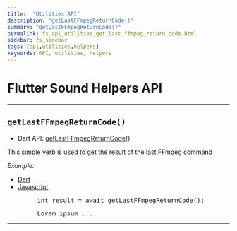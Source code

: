 ```yaml
---
title:  "Utilities API"
description: "getLastFFmpegReturnCode()"
summary: "getLastFFmpegReturnCode()"
permalink: fs_api_utilities_get_last_ffmpeg_return_code.html
sidebar: fs_sidebar
tags: [api,utilities,helpers]
keywords: API, utilities, helpers
---
```


# Flutter Sound Helpers API

---------------------------------------------------------------------------------------------------------------------------

## `getLastFFmpegReturnCode()`

- Dart API: [getLastFFmpegReturnCode()](pages/flutter-sound/api/helper/FlutterSoundHelper/getLastFFmpegReturnCode.html)

This simple verb is used to get the result of the last FFmpeg command

*Example:*
<ul id="profileTabs" class="nav nav-tabs">
    <li class="active"><a href="#dart" data-toggle="tab">Dart</a></li>
    <li><a href="#javascript" data-toggle="tab">Javascript</a></li>
</ul>
<div class="tab-content">

<div role="tabpanel" class="tab-pane active" id="dart">

<pre>
        int result = await getLastFFmpegReturnCode();
</pre>

</div>

<div role="tabpanel" class="tab-pane" id="javascript">
<pre>
        Lorem ipsum ...
</pre>
</div>

</div>

---------------------------------------------------------------------------------------------------------------------------
